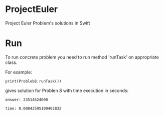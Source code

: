# ProjectEuler
Project Euler Problem's solutions in Swift 

# Run

To run concrete problem you need to run method 'runTask' on appropriate class.


For example:
```
print(Probleb8.runTask())
```
gives solution for Problen 8 with time execution in seconds:
```
answer: 23514624000

time: 0.00842595100402832
```
